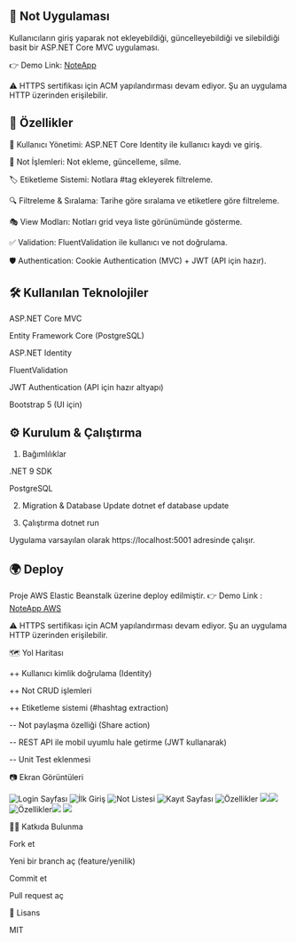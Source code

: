 ## 📝 Not Uygulaması

Kullanıcıların giriş yaparak not ekleyebildiği, güncelleyebildiği ve silebildiği basit bir ASP.NET Core MVC uygulaması.

👉 Demo Link: [NoteApp](http://noteapp-dev.eba-psh22n6f.eu-north-1.elasticbeanstalk.com)

⚠️ HTTPS sertifikası için ACM yapılandırması devam ediyor. Şu an uygulama HTTP üzerinden erişilebilir.

## 🚀 Özellikler

🔑 Kullanıcı Yönetimi: ASP.NET Core Identity ile kullanıcı kaydı ve giriş.

📝 Not İşlemleri: Not ekleme, güncelleme, silme.

🏷 Etiketleme Sistemi: Notlara #tag ekleyerek filtreleme.

🔍 Filtreleme & Sıralama: Tarihe göre sıralama ve etiketlere göre filtreleme.

🎭 View Modları: Notları grid veya liste görünümünde gösterme.

✅ Validation: FluentValidation ile kullanıcı ve not doğrulama.

🛡 Authentication: Cookie Authentication (MVC) + JWT (API için hazır).

## 🛠 Kullanılan Teknolojiler

ASP.NET Core MVC

Entity Framework Core (PostgreSQL)

ASP.NET Identity

FluentValidation

JWT Authentication (API için hazır altyapı)

Bootstrap 5 (UI için)

## ⚙️ Kurulum & Çalıştırma
1. Bağımlılıklar

.NET 9 SDK

PostgreSQL

2. Migration & Database Update
dotnet ef database update

3. Çalıştırma
dotnet run


Uygulama varsayılan olarak https://localhost:5001 adresinde çalışır.

## 🌍 Deploy

Proje AWS Elastic Beanstalk üzerine deploy edilmiştir.
👉 Demo Link : [NoteApp AWS](http://noteapp-dev.eba-psh22n6f.eu-north-1.elasticbeanstalk.com)

⚠️ HTTPS sertifikası için ACM yapılandırması devam ediyor. Şu an uygulama HTTP üzerinden erişilebilir.

🗺 Yol Haritası

 ++ Kullanıcı kimlik doğrulama (Identity)

 ++ Not CRUD işlemleri

 ++ Etiketleme sistemi (#hashtag extraction)

 -- Not paylaşma özelliği (Share action)

 -- REST API ile mobil uyumlu hale getirme (JWT kullanarak)

 -- Unit Test eklenmesi

📷 Ekran Görüntüleri

![Login Sayfası](https://i.imgur.com/0De7u98.png)
![İlk Giriş](https://i.imgur.com/2QJj8FW.png)
![Not Listesi](https://i.imgur.com/5RCurAP.png)
![Kayıt Sayfası](https://i.imgur.com/Qw8WdV1.png)
![Özellikler](https://i.imgur.com/0bf2oQL.png) 
![](https://i.imgur.com/iWNEcA6.png)![](https://i.imgur.com/0bVrB0n.png)
![Özellikler](https://i.imgur.com/g5HjIP0.png)![](https://i.imgur.com/HPoeoi1.png)
![](https://i.imgur.com/g13sRka.png)


👨‍💻 Katkıda Bulunma

Fork et

Yeni bir branch aç (feature/yenilik)

Commit et

Pull request aç

📜 Lisans

MIT
